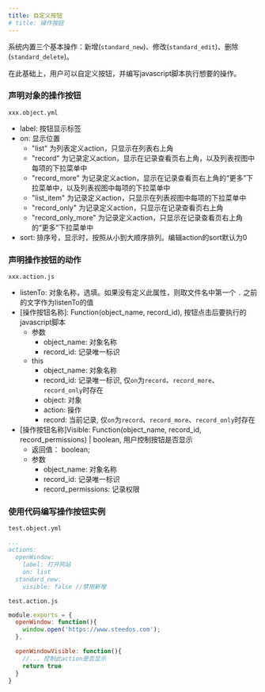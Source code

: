 ```yaml
---
title: 自定义按钮
# title: 操作按钮
---
```


系统内置三个基本操作：新增(`standard_new`)、修改(`standard_edit`)、删除(`standard_delete`)。

在此基础上，用户可以自定义按钮，并编写javascript脚本执行想要的操作。
### 声明对象的操作按钮
`xxx.object.yml`
- label: 按钮显示标签
- on: 显示位置 
  - "list" 为列表定义action，只显示在列表右上角
  - "record" 为记录定义action，显示在记录查看页右上角，以及列表视图中每项的下拉菜单中
  - "record_more" 为记录定义action，显示在记录查看页右上角的“更多”下拉菜单中，以及列表视图中每项的下拉菜单中
  - "list_item" 为记录定义action，只显示在列表视图中每项的下拉菜单中
  - "record_only" 为记录定义action，只显示在记录查看页右上角
  - "record_only_more" 为记录定义action，只显示在记录查看页右上角的“更多”下拉菜单中
- sort: 排序号，显示时，按照从小到大顺序排列。编辑action的sort默认为0

### 声明操作按钮的动作
`xxx.action.js`
- listenTo: 对象名称，选填。如果没有定义此属性，则取文件名中第一个 `.` 之前的文字作为listenTo的值
- [操作按钮名称]: Function(object_name, record_id), 按钮点击后要执行的javascript脚本
  - 参数
    - object_name: 对象名称
    - record_id: 记录唯一标识
  - this
    - object_name: 对象名称
    - record_id: 记录唯一标识, 仅`on`为`record`、`record_more`、`record_only`时存在
    - object: 对象
    - action: 操作
    - record: 当前记录, 仅`on`为`record`、`record_more`、`record_only`时存在
- [操作按钮名称]Visible: Function(object_name, record_id, record_permissions) | boolean, 用户控制按钮是否显示
  - 返回值： boolean;
  - 参数
    - object_name: 对象名称
    - record_id: 记录唯一标识
    - record_permissions: 记录权限

### 使用代码编写操作按钮实例
`test.object.yml`
```yml
...
actions:
  openWindow:
    label: 打开网站
    on: list
  standard_new:
    visible: false //禁用新增
```

`test.action.js`
```javascript
module.exports = {
  openWindow: function(){
    window.open('https://www.steedos.com');
  },

  openWindowVisible: function(){
    //... 控制此action是否显示
    return true
  }
}
```